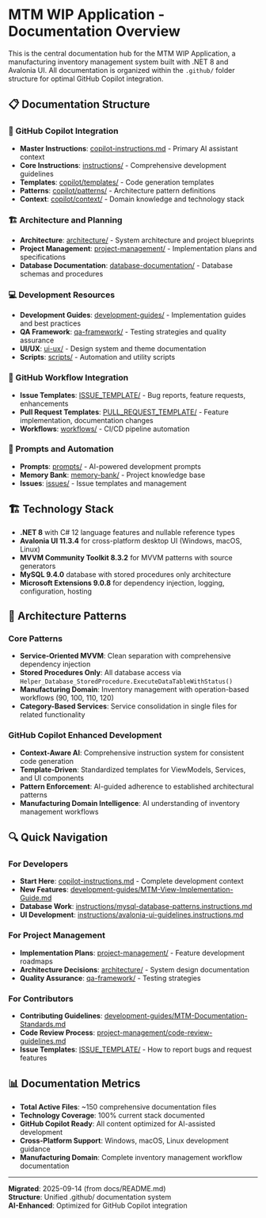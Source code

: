 # MTM WIP Application - Documentation Overview

This is the central documentation hub for the MTM WIP Application, a manufacturing inventory management system built with .NET 8 and Avalonia UI. All documentation is organized within the `.github/` folder structure for optimal GitHub Copilot integration.

## 📋 Documentation Structure

### 🎯 GitHub Copilot Integration
- **Master Instructions**: [copilot-instructions.md](copilot-instructions.md) - Primary AI assistant context
- **Core Instructions**: [instructions/](instructions/) - Comprehensive development guidelines  
- **Templates**: [copilot/templates/](copilot/templates/) - Code generation templates
- **Patterns**: [copilot/patterns/](copilot/patterns/) - Architecture pattern definitions
- **Context**: [copilot/context/](copilot/context/) - Domain knowledge and technology stack

### 🏗️ Architecture and Planning
- **Architecture**: [architecture/](architecture/) - System architecture and project blueprints
- **Project Management**: [project-management/](project-management/) - Implementation plans and specifications
- **Database Documentation**: [database-documentation/](database-documentation/) - Database schemas and procedures

### 💻 Development Resources
- **Development Guides**: [development-guides/](development-guides/) - Implementation guides and best practices
- **QA Framework**: [qa-framework/](qa-framework/) - Testing strategies and quality assurance
- **UI/UX**: [ui-ux/](ui-ux/) - Design system and theme documentation
- **Scripts**: [scripts/](scripts/) - Automation and utility scripts

### 📝 GitHub Workflow Integration
- **Issue Templates**: [ISSUE_TEMPLATE/](ISSUE_TEMPLATE/) - Bug reports, feature requests, enhancements
- **Pull Request Templates**: [PULL_REQUEST_TEMPLATE/](PULL_REQUEST_TEMPLATE/) - Feature implementation, documentation changes
- **Workflows**: [workflows/](workflows/) - CI/CD pipeline automation

### 🚀 Prompts and Automation
- **Prompts**: [prompts/](prompts/) - AI-powered development prompts
- **Memory Bank**: [memory-bank/](memory-bank/) - Project knowledge base
- **Issues**: [issues/](issues/) - Issue templates and management

## 🏗️ Technology Stack

- **.NET 8** with C# 12 language features and nullable reference types
- **Avalonia UI 11.3.4** for cross-platform desktop UI (Windows, macOS, Linux)
- **MVVM Community Toolkit 8.3.2** for MVVM patterns with source generators
- **MySQL 9.4.0** database with stored procedures only architecture
- **Microsoft Extensions 9.0.8** for dependency injection, logging, configuration, hosting

## 🎯 Architecture Patterns

### Core Patterns
- **Service-Oriented MVVM**: Clean separation with comprehensive dependency injection
- **Stored Procedures Only**: All database access via `Helper_Database_StoredProcedure.ExecuteDataTableWithStatus()`
- **Manufacturing Domain**: Inventory management with operation-based workflows (90, 100, 110, 120)
- **Category-Based Services**: Service consolidation in single files for related functionality

### GitHub Copilot Enhanced Development
- **Context-Aware AI**: Comprehensive instruction system for consistent code generation
- **Template-Driven**: Standardized templates for ViewModels, Services, and UI components
- **Pattern Enforcement**: AI-guided adherence to established architectural patterns
- **Manufacturing Domain Intelligence**: AI understanding of inventory management workflows

## 🔍 Quick Navigation

### For Developers
- **Start Here**: [copilot-instructions.md](copilot-instructions.md) - Complete development context
- **New Features**: [development-guides/MTM-View-Implementation-Guide.md](development-guides/MTM-View-Implementation-Guide.md)
- **Database Work**: [instructions/mysql-database-patterns.instructions.md](instructions/mysql-database-patterns.instructions.md)
- **UI Development**: [instructions/avalonia-ui-guidelines.instructions.md](instructions/avalonia-ui-guidelines.instructions.md)

### For Project Management
- **Implementation Plans**: [project-management/](project-management/) - Feature development roadmaps
- **Architecture Decisions**: [architecture/](architecture/) - System design documentation
- **Quality Assurance**: [qa-framework/](qa-framework/) - Testing strategies

### For Contributors
- **Contributing Guidelines**: [development-guides/MTM-Documentation-Standards.md](development-guides/MTM-Documentation-Standards.md)
- **Code Review Process**: [project-management/code-review-guidelines.md](project-management/code-review-guidelines.md)
- **Issue Templates**: [ISSUE_TEMPLATE/](ISSUE_TEMPLATE/) - How to report bugs and request features

## 📊 Documentation Metrics

- **Total Active Files**: ~150 comprehensive documentation files
- **Technology Coverage**: 100% current stack documented
- **GitHub Copilot Ready**: All content optimized for AI-assisted development
- **Cross-Platform Support**: Windows, macOS, Linux development guidance
- **Manufacturing Domain**: Complete inventory management workflow documentation

---

**Migrated**: 2025-09-14 (from docs/README.md)  
**Structure**: Unified .github/ documentation system  
**AI-Enhanced**: Optimized for GitHub Copilot integration